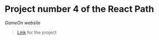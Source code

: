 # Project number 4 of the React Path

*GameOn website*

> [Link](https://matfreitasc.github.io/ReactPath-Project4-GameOn/) for the project
